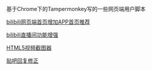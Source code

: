 基于Chrome下的Tampermonkey写的一些网页端用户脚本

[bilibili网页端首页增加APP首页推荐](./bilibiliHome/)

[bilibili直播间功能增强](./bilibiliLive/)

[HTML5视频截图器](./HTML5VideoCapture/)

[贴吧回复修正](./tiebaPostAdjustment/)
